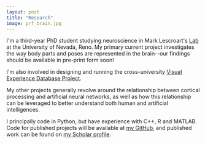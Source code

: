 ```yaml
---
layout: post
title: "Research"
image: prf_brain.jpg
---
```


I'm a third-year PhD student studying neuroscience in Mark Lescroart's [Lab](http://piecesofmind.psyc.unr.edu/) at the University of Nevada, Reno.  My primary current project investigates the way body parts and poses are represented in the brain--our findings should be available in pre-print form soon!

I'm also involved in designing and running the cross-university [Visual Experience Database Project](http://visualexperiencedatabase.org/index.html).

My other projects generally revolve around the relationship between cortical processing and artificial neural networks, as well as how this relationship can be leveraged to better understand both human and artificial intelligences.

I principally code in Python, but have experience with C++, R and MATLAB.  Code for published projects will be available at [my GitHub](https://github.com/MShinkle), and published work can be found on [my Scholar profile](https://scholar.google.com/citations?user=bIcgPiwAAAAJ&hl=en).
